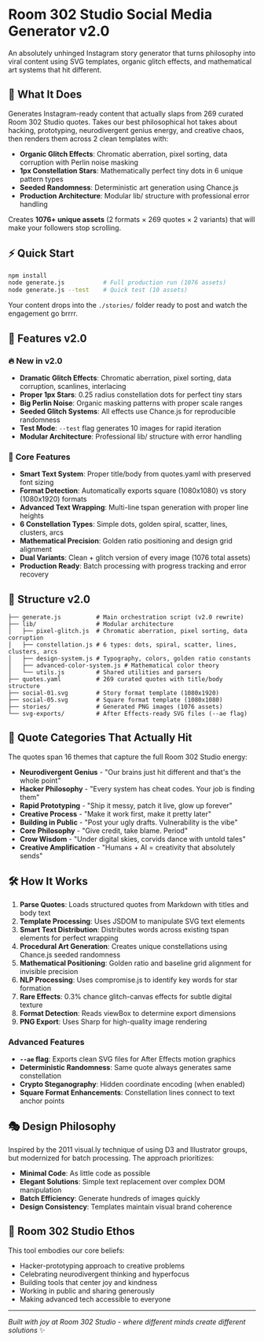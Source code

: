 # Room 302 Studio Social Media Generator v2.0

An absolutely unhinged Instagram story generator that turns philosophy into viral content using SVG templates, organic glitch effects, and mathematical art systems that hit different.

## 🎯 What It Does

Generates Instagram-ready content that actually slaps from 269 curated Room 302 Studio quotes. Takes our best philosophical hot takes about hacking, prototyping, neurodivergent genius energy, and creative chaos, then renders them across 2 clean templates with:

- **Organic Glitch Effects**: Chromatic aberration, pixel sorting, data corruption with Perlin noise masking
- **1px Constellation Stars**: Mathematically perfect tiny dots in 6 unique pattern types  
- **Seeded Randomness**: Deterministic art generation using Chance.js
- **Production Architecture**: Modular lib/ structure with professional error handling

Creates **1076+ unique assets** (2 formats × 269 quotes × 2 variants) that will make your followers stop scrolling.

## ⚡ Quick Start

```bash
npm install
node generate.js           # Full production run (1076 assets)
node generate.js --test    # Quick test (10 assets)
```

Your content drops into the `./stories/` folder ready to post and watch the engagement go brrrr.

## 🎨 Features v2.0

### 🔥 **New in v2.0**
- **Dramatic Glitch Effects**: Chromatic aberration, pixel sorting, data corruption, scanlines, interlacing
- **Proper 1px Stars**: 0.25 radius constellation dots for perfect tiny stars
- **Big Perlin Noise**: Organic masking patterns with proper scale ranges
- **Seeded Glitch Systems**: All effects use Chance.js for reproducible randomness
- **Test Mode**: `--test` flag generates 10 images for rapid iteration
- **Modular Architecture**: Professional lib/ structure with error handling

### 🎯 **Core Features**
- **Smart Text System**: Proper title/body from quotes.yaml with preserved font sizing
- **Format Detection**: Automatically exports square (1080x1080) vs story (1080x1920) formats  
- **Advanced Text Wrapping**: Multi-line tspan generation with proper line heights
- **6 Constellation Types**: Simple dots, golden spiral, scatter, lines, clusters, arcs
- **Mathematical Precision**: Golden ratio positioning and design grid alignment
- **Dual Variants**: Clean + glitch version of every image (1076 total assets)
- **Production Ready**: Batch processing with progress tracking and error recovery

## 📁 Structure v2.0

```
├── generate.js          # Main orchestration script (v2.0 rewrite)
├── lib/                 # Modular architecture
│   ├── pixel-glitch.js  # Chromatic aberration, pixel sorting, data corruption
│   ├── constellation.js # 6 types: dots, spiral, scatter, lines, clusters, arcs  
│   ├── design-system.js # Typography, colors, golden ratio constants
│   ├── advanced-color-system.js # Mathematical color theory
│   └── utils.js         # Shared utilities and parsers
├── quotes.yaml          # 269 curated quotes with title/body structure
├── social-01.svg        # Story format template (1080x1920)
├── social-05.svg        # Square format template (1080x1080)
├── stories/             # Generated PNG images (1076 assets)
└── svg-exports/         # After Effects-ready SVG files (--ae flag)
```

## 🧠 Quote Categories That Actually Hit

The quotes span 16 themes that capture the full Room 302 Studio energy:

- **Neurodivergent Genius** - "Our brains just hit different and that's the whole point"
- **Hacker Philosophy** - "Every system has cheat codes. Your job is finding them"
- **Rapid Prototyping** - "Ship it messy, patch it live, glow up forever"
- **Creative Process** - "Make it work first, make it pretty later"
- **Building in Public** - "Post your ugly drafts. Vulnerability is the vibe"
- **Core Philosophy** - "Give credit, take blame. Period"
- **Crow Wisdom** - "Under digital skies, corvids dance with untold tales"
- **Creative Amplification** - "Humans + AI = creativity that absolutely sends"

## 🛠 How It Works

1. **Parse Quotes**: Loads structured quotes from Markdown with titles and body text
2. **Template Processing**: Uses JSDOM to manipulate SVG text elements
3. **Smart Text Distribution**: Distributes words across existing tspan elements for perfect wrapping
4. **Procedural Art Generation**: Creates unique constellations using Chance.js seeded randomness
5. **Mathematical Positioning**: Golden ratio and baseline grid alignment for invisible precision
6. **NLP Processing**: Uses compromise.js to identify key words for star formation
7. **Rare Effects**: 0.3% chance glitch-canvas effects for subtle digital texture
8. **Format Detection**: Reads viewBox to determine export dimensions
9. **PNG Export**: Uses Sharp for high-quality image rendering

### Advanced Features

- **`--ae` flag**: Exports clean SVG files for After Effects motion graphics
- **Deterministic Randomness**: Same quote always generates same constellation
- **Crypto Steganography**: Hidden coordinate encoding (when enabled)
- **Square Format Enhancements**: Constellation lines connect to text anchor points

## 🎭 Design Philosophy

Inspired by the 2011 visual.ly technique of using D3 and Illustrator groups, but modernized for batch processing. The approach prioritizes:

- **Minimal Code**: As little code as possible
- **Elegant Solutions**: Simple text replacement over complex DOM manipulation
- **Batch Efficiency**: Generate hundreds of images quickly
- **Design Consistency**: Templates maintain visual brand coherence

## 🚀 Room 302 Studio Ethos

This tool embodies our core beliefs:
- Hacker-prototyping approach to creative problems
- Celebrating neurodivergent thinking and hyperfocus
- Building tools that center joy and kindness
- Working in public and sharing generously
- Making advanced tech accessible to everyone

---

*Built with joy at Room 302 Studio - where different minds create different solutions* ✨